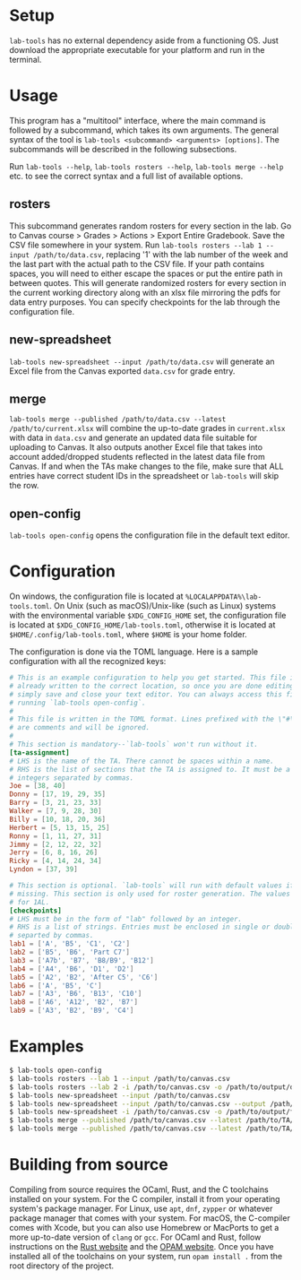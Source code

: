 # Setup

`lab-tools` has no external dependency aside from a functioning OS. Just
download the appropriate executable for your platform and run in the terminal.

# Usage

This program has a "multitool" interface, where the main command is followed by a
subcommand, which takes its own arguments. The general syntax of the tool is
`lab-tools <subcommand> <arguments> [options]`. The subcommands will be described
in the following subsections.

Run `lab-tools --help`, `lab-tools rosters --help`, `lab-tools merge --help` etc.
to see the correct syntax and a full list of available options.

## rosters
    
This subcommand generates random rosters for every section in the lab. Go to
Canvas course > Grades > Actions > Export Entire Gradebook. Save the CSV file
somewhere in your system. Run `lab-tools rosters --lab 1 --input
/path/to/data.csv`, replacing '1' with the lab number of the week and the last
part with the actual path to the CSV file. If your path contains spaces, you
will need to either escape the spaces or put the entire path in between quotes.
This will generate randomized rosters for every section in the current working
directory along with an xlsx file mirroring the pdfs for data entry purposes.
You can specify checkpoints for the lab through the configuration file.

## new-spreadsheet

`lab-tools new-spreadsheet --input /path/to/data.csv` will
generate an Excel file from the Canvas exported `data.csv` for grade entry.

## merge

`lab-tools merge --published /path/to/data.csv --latest /path/to/current.xlsx`
will combine the up-to-date grades in `current.xlsx` with data in `data.csv` and
generate an updated data file suitable for uploading to Canvas. It also outputs
another Excel file that takes into account added/dropped students reflected in
the latest data file from Canvas. If and when the TAs make changes to the file,
make sure that ALL entries have correct student IDs in the spreadsheet or
`lab-tools` will skip the row.

## open-config

`lab-tools open-config` opens the configuration file in the default text editor.

# Configuration

On windows, the configuration file is located at
`%LOCALAPPDATA%\lab-tools.toml`. On Unix (such as macOS)/Unix-like (such as
Linux) systems with the environmental variable `$XDG_CONFIG_HOME` set, the
configuration file is located at `$XDG_CONFIG_HOME/lab-tools.toml`, otherwise it
is located at `$HOME/.config/lab-tools.toml`, where `$HOME` is your home folder.

The configuration is done via the TOML language. Here is a sample configuration
with all the recognized keys:

```toml
# This is an example configuration to help you get started. This file is
# already written to the correct location, so once you are done editing it,
# simply save and close your text editor. You can always access this file by
# running `lab-tools open-config`.
#
# This file is written in the TOML format. Lines prefixed with the \"#\" sign
# are comments and will be ignored.
#
# This section is mandatory--`lab-tools` won't run without it.
[ta-assignment]
# LHS is the name of the TA. There cannot be spaces within a name.
# RHS is the list of sections that the TA is assigned to. It must be a list of
# integers separated by commas.
Joe = [38, 40]
Donny = [17, 19, 29, 35]
Barry = [3, 21, 23, 33]
Walker = [7, 9, 28, 30]
Billy = [10, 18, 20, 36]
Herbert = [5, 13, 15, 25]
Ronny = [1, 11, 27, 31]
Jimmy = [2, 12, 22, 32]
Jerry = [6, 8, 16, 26]
Ricky = [4, 14, 24, 34]
Lyndon = [37, 39]

# This section is optional. `lab-tools` will run with default values if this is
# missing. This section is only used for roster generation. The values below are
# for 1AL.
[checkpoints]
# LHS must be in the form of "lab" followed by an integer.
# RHS is a list of strings. Entries must be enclosed in single or double quotes
# separted by commas.
lab1 = ['A', 'B5', 'C1', 'C2']
lab2 = ['B5', 'B6', 'Part C7']
lab3 = ['A7b', 'B7', 'B8/B9', 'B12']
lab4 = ['A4', 'B6', 'D1', 'D2']
lab5 = ['A2', 'B2', 'After C5', 'C6']
lab6 = ['A', 'B5', 'C']
lab7 = ['A3', 'B6', 'B13', 'C10']
lab8 = ['A6', 'A12', 'B2', 'B7']
lab9 = ['A3', 'B2', 'B9', 'C4']
```

# Examples

```sh
$ lab-tools open-config
$ lab-tools rosters --lab 1 --input /path/to/canvas.csv
$ lab-tools rosters --lab 2 -i /path/to/canvas.csv -o /path/to/output/directory
$ lab-tools new-spreadsheet --input /path/to/canvas.csv
$ lab-tools new-spreadsheet --input /path/to/canvas.csv --output /path/to/output/file
$ lab-tools new-spreadsheet -i /path/to/canvas.csv -o /path/to/output/file
$ lab-tools merge --published /path/to/canvas.csv --latest /path/to/TA/grading/spreadsheet
$ lab-tools merge --published /path/to/canvas.csv --latest /path/to/TA/grading/spreadsheet --csv-out /path/to/updated.csv --xlsx-out /path/to/updated.xlsx
```

# Building from source
Compiling from source requires the OCaml, Rust, and the C toolchains installed
on your system. For the C compiler, install it from your operating system's
package manager. For Linux, use `apt`, `dnf`, `zypper` or whatever package
manager that comes with your system. For macOS, the C-compiler comes with Xcode,
but you can also use Homebrew or MacPorts to get a more up-to-date version of
`clang` or `gcc`. For OCaml and Rust, follow instructions on the [Rust
website](https://www.rust-lang.org/) and the [OPAM
website](https://opam.ocaml.org/). Once you have installed all of the toolchains
on your system, run `opam install .` from the root directory of the project.
